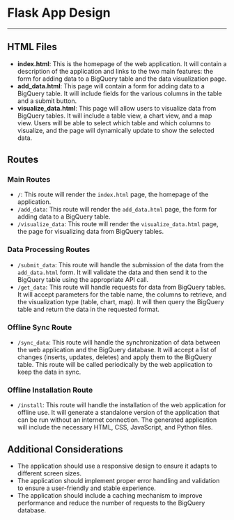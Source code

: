 # Flask App Design
---

## HTML Files
- **index.html**: This is the homepage of the web application. It will contain a description of the application and links to the two main features: the form for adding data to a BigQuery table and the data visualization page.
- **add_data.html**: This page will contain a form for adding data to a BigQuery table. It will include fields for the various columns in the table and a submit button.
- **visualize_data.html**: This page will allow users to visualize data from BigQuery tables. It will include a table view, a chart view, and a map view. Users will be able to select which table and which columns to visualize, and the page will dynamically update to show the selected data.

## Routes
### Main Routes
- `/`: This route will render the `index.html` page, the homepage of the application.
- `/add_data`: This route will render the `add_data.html` page, the form for adding data to a BigQuery table.
- `/visualize_data`: This route will render the `visualize_data.html` page, the page for visualizing data from BigQuery tables.

### Data Processing Routes
- `/submit_data`: This route will handle the submission of the data from the `add_data.html` form. It will validate the data and then send it to the BigQuery table using the appropriate API call.
- `/get_data`: This route will handle requests for data from BigQuery tables. It will accept parameters for the table name, the columns to retrieve, and the visualization type (table, chart, map). It will then query the BigQuery table and return the data in the requested format.

### Offline Sync Route
- `/sync_data`: This route will handle the synchronization of data between the web application and the BigQuery database. It will accept a list of changes (inserts, updates, deletes) and apply them to the BigQuery table. This route will be called periodically by the web application to keep the data in sync.

### Offline Installation Route
- `/install`: This route will handle the installation of the web application for offline use. It will generate a standalone version of the application that can be run without an internet connection. The generated application will include the necessary HTML, CSS, JavaScript, and Python files.

## Additional Considerations
- The application should use a responsive design to ensure it adapts to different screen sizes.
- The application should implement proper error handling and validation to ensure a user-friendly and stable experience.
- The application should include a caching mechanism to improve performance and reduce the number of requests to the BigQuery database.
